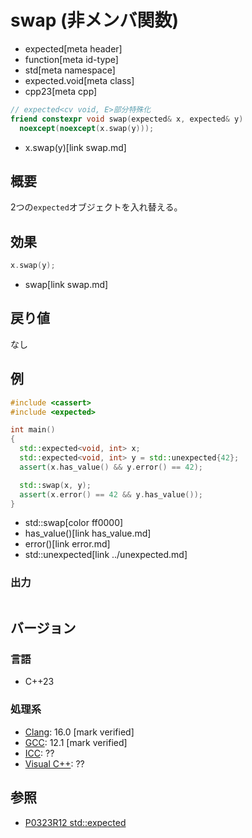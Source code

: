 # swap (非メンバ関数)
* expected[meta header]
* function[meta id-type]
* std[meta namespace]
* expected.void[meta class]
* cpp23[meta cpp]

```cpp
// expected<cv void, E>部分特殊化
friend constexpr void swap(expected& x, expected& y)
  noexcept(noexcept(x.swap(y)));
```
* x.swap(y)[link swap.md]

## 概要
2つの`expected`オブジェクトを入れ替える。


## 効果
```cpp
x.swap(y);
```
* swap[link swap.md]


## 戻り値
なし


## 例
```cpp example
#include <cassert>
#include <expected>

int main()
{
  std::expected<void, int> x;
  std::expected<void, int> y = std::unexpected{42};
  assert(x.has_value() && y.error() == 42);

  std::swap(x, y);
  assert(x.error() == 42 && y.has_value());
}
```
* std::swap[color ff0000]
* has_value()[link has_value.md]
* error()[link error.md]
* std::unexpected[link ../unexpected.md]

### 出力
```
```


## バージョン
### 言語
- C++23

### 処理系
- [Clang](/implementation.md#clang): 16.0 [mark verified]
- [GCC](/implementation.md#gcc): 12.1 [mark verified]
- [ICC](/implementation.md#icc): ??
- [Visual C++](/implementation.md#visual_cpp): ??


## 参照
- [P0323R12 std::expected](https://www.open-std.org/jtc1/sc22/wg21/docs/papers/2022/p0323r12.html)
